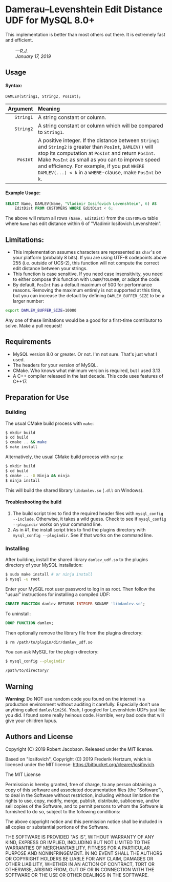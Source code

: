 # Damerau–Levenshtein Edit Distance UDF for MySQL 8.0+


This implementation is better than most others out there. It is extremely
fast and efficient.<br><br>
&nbsp;&nbsp;&nbsp;&nbsp;&nbsp;&nbsp;&nbsp;&nbsp;_—R.J._
<br>
&nbsp;&nbsp;&nbsp;&nbsp;&nbsp;&nbsp;&nbsp;&nbsp;_January 17, 2019_

## Usage

#### Syntax:

```sql
DAMLEV(String1, String2, PosInt);
```

| Argument  |  Meaning  |
|---:|:---|
|`String1` | A string constant or column. |
|`String2` | A string constant or column which will be compared to `String1`.
|`PosInt`  | A positive integer. If the distance between `String1` and `String2` is greater than `PosInt`, `DAMLEV()` will stop its computation at `PosInt` and return `PosInt`. Make `PosInt` as small as you can to improve speed and efficiency. For example, if you put `WHERE DAMLEV(...) < k` in a `WHERE`-clause, make `PosInt` be `k`. |

#### Example Usage:

```sql
SELECT Name, DAMLEV(Name, "Vladimir Iosifovich Levenshtein", 6) AS
    EditDist FROM CUSTOMERS WHERE EditDist < 6;
```

The above will return all rows `(Name, EditDist)` from the `CUSTOMERS` table
where `Name` has edit distance within 6 of "Vladimir Iosifovich Levenshtein".


## Limitations:

* This implementation assumes characters are represented as `char`'s on your platform (probably 8
bits). If you are using UTF-8 codepoints above 255 (i.e. outside of UCS-2), this function will not
compute the correct edit distance between your strings.
* This function is case sensitive. If you need case insensitivity, you need to either compose this
function with `LOWER`/`TOLOWER`, or adapt the code.
* By default, `PosInt` has a default maximum of 500 for performance reasons. Removing the maximum
entirely is not supported at this time, but you can increase the default by defining
`DAMLEV_BUFFER_SIZE` to be a larger number:

```bash
export DAMLEV_BUFFER_SIZE=10000
```

Any one of these limitations would be a good for a first-time contributor to solve. Make a pull
request!


## Requirements

* MySQL version 8.0 or greater. Or not. I'm not sure. That's just what I used.
* The headers for your version of MySQL.
* CMake. Who knows what minimum version is required, but I used 3.13.
* A C++ compiler released in the last decade. This code uses features of C++17.

## Preparation for Use

### Building

The usual CMake build process with `make`:

```bash
$ mkdir build
$ cd build
$ cmake .. && make
$ make install
```

Alternatively, the usual CMake build process with `ninja`:

```bash
$ mkdir build
$ cd build
$ cmake .. -G Ninja && ninja
$ ninja install
```

This will build the shared library `libdamlev.so` (`.dll` on Windows).

#### Troubleshooting the build

1. The build script tries to find the required header files with `mysql_config --include`.
Otherwise, it takes a wild guess. Check to see if `mysql_config --plugindir` works on your command
line.
2. As in #1, the install script tries to find the plugins directory with
`mysql_config --plugindir`. See if that works on the command line.

### Installing

After building, install the shared library `damlev_udf.so` to the plugins directory of your MySQL
installation:

```bash
$ sudo make install # or ninja install
$ mysql -u root
```

Enter your MySQL root user password to log in as root. Then follow the "usual" instructions for
installing a compiled UDF:

```sql
CREATE FUNCTION damlev RETURNS INTEGER SONAME 'libdamlev.so';
```

To uninstall:

```sql
DROP FUNCTION damlev;
```

Then optionally remove the library file from the plugins directory:

```bash
$ rm /path/to/plugin/dir/damlev_udf.so
```

You can ask MySQL for the plugin directory:

```bash
$ mysql_config --plugindir

/path/to/directory/
```

## Warning

__Warning:__ Do NOT use random code you found on the internet in a production
environment without auditing it carefully. Especially don't use anything called
`damlevlim256`. Yeah, I googled for Levenshtein UDFs just like you did. I found
some really heinous code. Horrible, very bad code that will give your children
lupus.

## Authors and License

Copyright (C) 2019 Robert Jacobson. Released under the MIT license.

Based on "Iosifovich", Copyright (C) 2019 Frederik Hertzum, which is
licensed under the MIT license: https://bitbucket.org/clearer/iosifovich.

The MIT License

Permission is hereby granted, free of charge, to any person obtaining a copy
of this software and associated documentation files (the "Software"), to
deal in the Software without restriction, including without limitation the
rights to use, copy, modify, merge, publish, distribute, sublicense, and/or
sell copies of the Software, and to permit persons to whom the Software is
furnished to do so, subject to the following conditions:

The above copyright notice and this permission notice shall be included in
all copies or substantial portions of the Software.

THE SOFTWARE IS PROVIDED "AS IS", WITHOUT WARRANTY OF ANY KIND, EXPRESS OR
IMPLIED, INCLUDING BUT NOT LIMITED TO THE WARRANTIES OF MERCHANTABILITY,
FITNESS FOR A PARTICULAR PURPOSE AND NONINFRINGEMENT. IN NO EVENT SHALL THE
AUTHORS OR COPYRIGHT HOLDERS BE LIABLE FOR ANY CLAIM, DAMAGES OR OTHER
LIABILITY, WHETHER IN AN ACTION OF CONTRACT, TORT OR OTHERWISE, ARISING
FROM, OUT OF OR IN CONNECTION WITH THE SOFTWARE OR THE USE OR OTHER DEALINGS
IN THE SOFTWARE.
